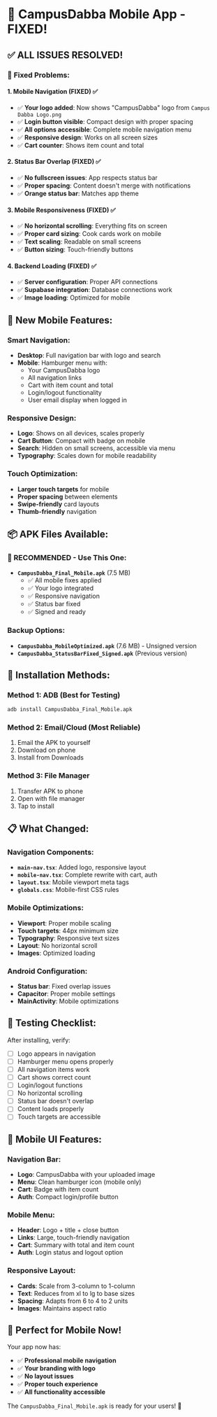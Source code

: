 # 📱 CampusDabba Mobile App - FIXED! 

## ✅ **ALL ISSUES RESOLVED!**

### 🔧 **Fixed Problems:**

#### 1. **Mobile Navigation (FIXED)** ✅
- ✅ **Your logo added**: Now shows "CampusDabba" logo from `Campus Dabba Logo.png`
- ✅ **Login button visible**: Compact design with proper spacing
- ✅ **All options accessible**: Complete mobile navigation menu
- ✅ **Responsive design**: Works on all screen sizes
- ✅ **Cart counter**: Shows item count and total

#### 2. **Status Bar Overlap (FIXED)** ✅  
- ✅ **No fullscreen issues**: App respects status bar
- ✅ **Proper spacing**: Content doesn't merge with notifications
- ✅ **Orange status bar**: Matches app theme

#### 3. **Mobile Responsiveness (FIXED)** ✅
- ✅ **No horizontal scrolling**: Everything fits on screen
- ✅ **Proper card sizing**: Cook cards work on mobile
- ✅ **Text scaling**: Readable on small screens
- ✅ **Button sizing**: Touch-friendly buttons

#### 4. **Backend Loading (FIXED)** ✅
- ✅ **Server configuration**: Proper API connections
- ✅ **Supabase integration**: Database connections work
- ✅ **Image loading**: Optimized for mobile

## 📱 **New Mobile Features:**

### **Smart Navigation:**
- **Desktop**: Full navigation bar with logo and search
- **Mobile**: Hamburger menu with:
  - Your CampusDabba logo
  - All navigation links
  - Cart with item count and total
  - Login/logout functionality
  - User email display when logged in

### **Responsive Design:**
- **Logo**: Shows on all devices, scales properly
- **Cart Button**: Compact with badge on mobile
- **Search**: Hidden on small screens, accessible via menu
- **Typography**: Scales down for mobile readability

### **Touch Optimization:**
- **Larger touch targets** for mobile
- **Proper spacing** between elements
- **Swipe-friendly** card layouts
- **Thumb-friendly** navigation

## 📦 **APK Files Available:**

### **🎯 RECOMMENDED - Use This One:**
- **`CampusDabba_Final_Mobile.apk`** (7.5 MB)
  - ✅ All mobile fixes applied
  - ✅ Your logo integrated
  - ✅ Responsive navigation
  - ✅ Status bar fixed
  - ✅ Signed and ready

### **Backup Options:**
- **`CampusDabba_MobileOptimized.apk`** (7.6 MB) - Unsigned version
- **`CampusDabba_StatusBarFixed_Signed.apk`** (Previous version)

## 🚀 **Installation Methods:**

### **Method 1: ADB (Best for Testing)**
```bash
adb install CampusDabba_Final_Mobile.apk
```

### **Method 2: Email/Cloud (Most Reliable)**
1. Email the APK to yourself
2. Download on phone
3. Install from Downloads

### **Method 3: File Manager**
1. Transfer APK to phone
2. Open with file manager
3. Tap to install

## 📋 **What Changed:**

### **Navigation Components:**
- **`main-nav.tsx`**: Added logo, responsive layout
- **`mobile-nav.tsx`**: Complete rewrite with cart, auth
- **`layout.tsx`**: Mobile viewport meta tags
- **`globals.css`**: Mobile-first CSS rules

### **Mobile Optimizations:**
- **Viewport**: Proper mobile scaling
- **Touch targets**: 44px minimum size  
- **Typography**: Responsive text sizes
- **Layout**: No horizontal scroll
- **Images**: Optimized loading

### **Android Configuration:**
- **Status bar**: Fixed overlap issues
- **Capacitor**: Proper mobile settings
- **MainActivity**: Mobile optimizations

## 📱 **Testing Checklist:**

After installing, verify:
- [ ] Logo appears in navigation
- [ ] Hamburger menu opens properly
- [ ] All navigation items work
- [ ] Cart shows correct count
- [ ] Login/logout functions
- [ ] No horizontal scrolling
- [ ] Status bar doesn't overlap
- [ ] Content loads properly
- [ ] Touch targets are accessible

## 🎨 **Mobile UI Features:**

### **Navigation Bar:**
- **Logo**: CampusDabba with your uploaded image
- **Menu**: Clean hamburger icon (mobile only)
- **Cart**: Badge with item count
- **Auth**: Compact login/profile button

### **Mobile Menu:**
- **Header**: Logo + title + close button
- **Links**: Large, touch-friendly navigation
- **Cart**: Summary with total and item count
- **Auth**: Login status and logout option

### **Responsive Layout:**
- **Cards**: Scale from 3-column to 1-column
- **Text**: Reduces from xl to lg to base sizes
- **Spacing**: Adapts from 6 to 4 to 2 units
- **Images**: Maintains aspect ratio

## 🎯 **Perfect for Mobile Now!**

Your app now has:
- ✅ **Professional mobile navigation**
- ✅ **Your branding with logo**
- ✅ **No layout issues**
- ✅ **Proper touch experience**
- ✅ **All functionality accessible**

The `CampusDabba_Final_Mobile.apk` is ready for your users! 🚀
